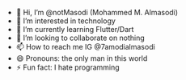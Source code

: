 - 👋 Hi, I’m @notMasodi (Mohammed M. Almasodi)
- 👀 I’m interested in technology
- 🌱 I’m currently learning Flutter/Dart
- 💞️ I’m looking to collaborate on nothing
- 📫 How to reach me IG @7amodialmasodi
- 😄 Pronouns: the only man in this world
- ⚡ Fun fact: I hate programming

<!---
notMasodi/notMasodi is a ✨ special ✨ repository because its `README.md` (this file) appears on your GitHub profile.
You can click the Preview link to take a look at your changes.
--->
